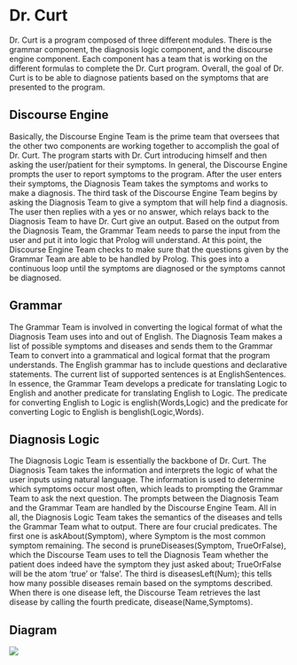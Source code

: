 # Dr. Curt #

Dr. Curt is a program composed of three different modules. There is the grammar component, the diagnosis logic component, and the discourse engine component. Each component has a team that is working on the different formulas to complete the Dr. Curt program. Overall, the goal of Dr. Curt is to be able to diagnose patients based on the symptoms that are presented to the program.

## Discourse Engine ##

Basically, the Discourse Engine Team is the prime team that oversees that the other two components are working together to accomplish the goal of Dr. Curt. The program starts with Dr. Curt introducing himself and then asking the user/patient for their symptoms. In general, the Discourse Engine prompts the user to report symptoms to the program. After the user enters their symptoms, the Diagnosis Team takes the symptoms and works to make a diagnosis. The third task of the Discourse Engine Team begins by asking the Diagnosis Team to give a symptom that will help find a diagnosis. The user then replies with a yes or no answer, which relays back to the Diagnosis Team to have Dr. Curt give an output. Based on the output from the Diagnosis Team, the Grammar Team needs to parse the input from the user and put it into logic that Prolog will understand. At this point, the Discourse Engine Team checks to make sure that the questions given by the Grammar Team are able to be handled by Prolog. This goes into a continuous loop until the symptoms are diagnosed or the symptoms cannot be diagnosed.

## Grammar ##

The Grammar Team is involved in converting the logical format of what the Diagnosis Team uses into and out of English.  The Diagnosis Team makes a list of possible symptoms and diseases and sends them to the Grammar Team to convert into a grammatical and logical format that the program understands.  The English grammar has to include questions and declarative statements.  The current list of supported sentences is at EnglishSentences.  In essence, the Grammar Team develops a predicate for translating Logic to English and another predicate for translating English to Logic.  The predicate for converting English to Logic is english(Words,Logic) and the predicate for converting Logic to English is benglish(Logic,Words).

## Diagnosis Logic ##

The Diagnosis Logic Team is essentially the backbone of Dr. Curt.  The Diagnosis Team takes the information and interprets the logic of what the user inputs using natural language. The information is used to determine which symptoms occur most often, which leads to prompting the Grammar Team to ask the next question. The prompts between the Diagnosis Team and the Grammar Team are handled by the Discourse Engine Team.  All in all, the Diagnosis Logic Team takes the semantics of the diseases and tells the Grammar Team what to output. There are four crucial predicates.  The first one is askAbout(Symptom), where Symptom is the most common symptom remaining. The second is pruneDiseases(Symptom, TrueOrFalse), which the Discourse Team uses to tell the Diagnosis Team whether the patient does indeed have the symptom they just asked about; TrueOrFalse will be the atom ‘true’ or ‘false’. The third is diseasesLeft(Num); this tells how many possible diseases remain based on the symptoms described. When there is one disease left, the Discourse Team retrieves the last disease by calling the fourth predicate, disease(Name,Symptoms).

## Diagram ##
<img src='http://www-personal.umich.edu/~elizapod/pic.png' />